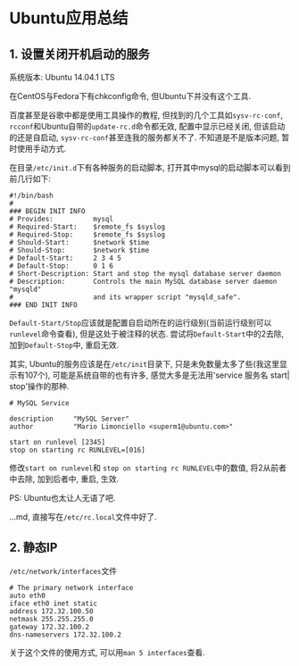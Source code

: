 # Ubuntu应用总结

## 1. 设置关闭开机启动的服务

系统版本: Ubuntu 14.04.1 LTS

在CentOS与Fedora下有chkconfig命令, 但Ubuntu下并没有这个工具.

百度甚至是谷歌中都是使用工具操作的教程, 但找到的几个工具如`sysv-rc-conf`, `rcconf`和Ubuntu自带的`update-rc.d`命令都无效, 配置中显示已经关闭, 但该启动的还是自启动, `sysv-rc-conf`甚至连我的服务都关不了. 不知道是不是版本问题, 暂时使用手动方式.

在目录`/etc/init.d`下有各种服务的启动脚本, 打开其中mysql的启动脚本可以看到前几行如下:

```
#!/bin/bash
#
### BEGIN INIT INFO
# Provides:          mysql
# Required-Start:    $remote_fs $syslog
# Required-Stop:     $remote_fs $syslog
# Should-Start:      $network $time
# Should-Stop:       $network $time
# Default-Start:     2 3 4 5
# Default-Stop:      0 1 6
# Short-Description: Start and stop the mysql database server daemon
# Description:       Controls the main MySQL database server daemon "mysqld"
#                    and its wrapper script "mysqld_safe".
### END INIT INFO
```

`Default-Start/Stop`应该就是配置自启动所在的运行级别(当前运行级别可以`runlevel`命令查看), 但是这处于被注释的状态. 尝试将`Default-Start`中的2去除, 加到`Default-Stop`中, 重启无效.

其实, Ubuntu的服务应该是在`/etc/init`目录下, 只是未免数量太多了些(我这里显示有107个), 可能是系统自带的也有许多, 感觉大多是无法用'service 服务名 start| stop'操作的那种.

```
# MySQL Service

description     "MySQL Server"
author          "Mario Limonciello <superm1@ubuntu.com>"

start on runlevel [2345]
stop on starting rc RUNLEVEL=[016]
```

修改`start on runlevel`和 `stop on starting rc RUNLEVEL`中的数值, 将2从前者中去除, 加到后者中, 重启, 生效.

PS: Ubuntu也太让人无语了吧.

...md, 直接写在`/etc/rc.local`文件中好了.

## 2. 静态IP

`/etc/network/interfaces`文件

```
# The primary network interface
auto eth0
iface eth0 inet static
address 172.32.100.50
netmask 255.255.255.0
gateway 172.32.100.2
dns-nameservers 172.32.100.2
```

关于这个文件的使用方式, 可以用`man 5 interfaces`查看.
